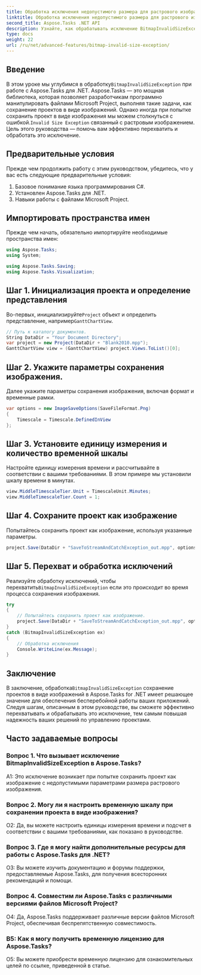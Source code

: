 ```yaml
---
title: Обработка исключения недопустимого размера для растрового изображения в Aspose.Tasks
linktitle: Обработка исключения недопустимого размера для растрового изображения в Aspose.Tasks
second_title: Aspose.Tasks .NET API
description: Узнайте, как обрабатывать исключение BitmapInvalidSizeException в Aspose.Tasks для .NET при сохранении проектов в виде изображений. Подробное руководство с пошаговыми инструкциями.
type: docs
weight: 22
url: /ru/net/advanced-features/bitmap-invalid-size-exception/
---
```

## Введение

В этом уроке мы углубимся в обработку`BitmapInvalidSizeException` при работе с Aspose.Tasks для .NET. Aspose.Tasks — это мощная библиотека, которая позволяет разработчикам программно манипулировать файлами Microsoft Project, выполняя такие задачи, как сохранение проектов в виде изображений. Однако иногда при попытке сохранить проект в виде изображения мы можем столкнуться с ошибкой.`Invalid Size Exception` связанный с растровым изображением. Цель этого руководства — помочь вам эффективно перехватить и обработать это исключение.

## Предварительные условия

Прежде чем продолжить работу с этим руководством, убедитесь, что у вас есть следующие предварительные условия:
1. Базовое понимание языка программирования C#.
2. Установлен Aspose.Tasks для .NET.
3. Навыки работы с файлами Microsoft Project.

## Импортировать пространства имен

Прежде чем начать, обязательно импортируйте необходимые пространства имен:
```csharp
using Aspose.Tasks;
using System;

using Aspose.Tasks.Saving;
using Aspose.Tasks.Visualization;

```

## Шаг 1. Инициализация проекта и определение представления

 Во-первых, инициализируйте`Project` объект и определить представление, например`GanttChartView`.

```csharp
// Путь к каталогу документов.
String DataDir = "Your Document Directory";
var project = new Project(DataDir + "Blank2010.mpp");
GanttChartView view = (GanttChartView) project.Views.ToList()[0];
```

## Шаг 2. Укажите параметры сохранения изображения.

Далее укажите параметры сохранения изображения, включая формат и временные рамки.

```csharp
var options = new ImageSaveOptions(SaveFileFormat.Png)
{
    Timescale = Timescale.DefinedInView
};
```

## Шаг 3. Установите единицу измерения и количество временной шкалы

Настройте единицу измерения времени и рассчитывайте в соответствии с вашими требованиями. В этом примере мы установили шкалу времени в минутах.

```csharp
view.MiddleTimescaleTier.Unit = TimescaleUnit.Minutes;
view.MiddleTimescaleTier.Count = 1;
```

## Шаг 4. Сохраните проект как изображение

Попытайтесь сохранить проект как изображение, используя указанные параметры.

```csharp
project.Save(DataDir + "SaveToStreamAndCatchException_out.mpp", options);
```

## Шаг 5. Перехват и обработка исключений

 Реализуйте обработку исключений, чтобы перехватить`BitmapInvalidSizeException` если это происходит во время процесса сохранения изображения.

```csharp
try
{
    // Попытайтесь сохранить проект как изображение.
    project.Save(DataDir + "SaveToStreamAndCatchException_out.mpp", options);
}
catch (BitmapInvalidSizeException ex)
{
    // Обработка исключения
    Console.WriteLine(ex.Message);
}
```

## Заключение

 В заключение, обработка`BitmapInvalidSizeException` сохранение проектов в виде изображений в Aspose.Tasks for .NET имеет решающее значение для обеспечения бесперебойной работы ваших приложений. Следуя шагам, описанным в этом руководстве, вы сможете эффективно перехватывать и обрабатывать это исключение, тем самым повышая надежность ваших решений по управлению проектами.

## Часто задаваемые вопросы

### Вопрос 1. Что вызывает исключение BitmapInvalidSizeException в Aspose.Tasks?

A1: Это исключение возникает при попытке сохранить проект как изображение с недопустимыми параметрами размера растрового изображения.

### Вопрос 2. Могу ли я настроить временную шкалу при сохранении проекта в виде изображения?

О2: Да, вы можете настроить единицы измерения времени и подсчет в соответствии с вашими требованиями, как показано в руководстве.

### Вопрос 3. Где я могу найти дополнительные ресурсы для работы с Aspose.Tasks для .NET?

О3: Вы можете изучить документацию и форумы поддержки, предоставляемые Aspose.Tasks, для получения всесторонних рекомендаций и помощи.

### Вопрос 4. Совместим ли Aspose.Tasks с различными версиями файлов Microsoft Project?

О4: Да, Aspose.Tasks поддерживает различные версии файлов Microsoft Project, обеспечивая беспрепятственную совместимость.

### В5: Как я могу получить временную лицензию для Aspose.Tasks?

О5: Вы можете приобрести временную лицензию для ознакомительных целей по ссылке, приведенной в статье.